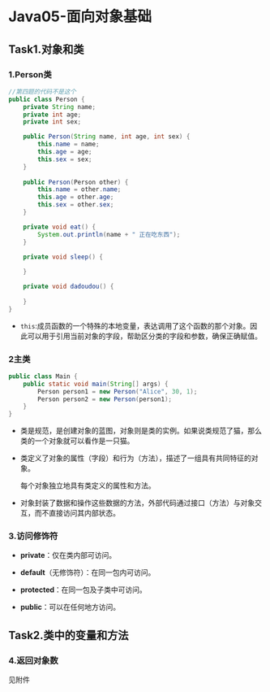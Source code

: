 # Java05-面向对象基础

## **Task1.对象和类**

### 1.Person类

```java
//第四题的代码不是这个
public class Person {
    private String name;
    private int age;
    private int sex;

    public Person(String name, int age, int sex) {
        this.name = name;
        this.age = age;
        this.sex = sex;
    }
    
    public Person(Person other) {
        this.name = other.name;
        this.age = other.age;
        this.sex = other.sex;
    }

    private void eat() {
        System.out.println(name + " 正在吃东西");
    }

    private void sleep() {
        
    }

    private void dadoudou() {
        
    }
}
```

* `this`:成员函数的一个特殊的本地变量，表达调用了这个函数的那个对象。因此可以用于引用当前对象的字段，帮助区分类的字段和参数，确保正确赋值。

### 2主类

```java
public class Main {
    public static void main(String[] args) {
        Person person1 = new Person("Alice", 30, 1); 
        Person person2 = new Person(person1); 
    }
}
```

* 类是规范，是创建对象的蓝图，对象则是类的实例。如果说类规范了猫，那么类的一个对象就可以看作是一只猫。

* 类定义了对象的属性（字段）和行为（方法），描述了一组具有共同特征的对象。

  每个对象独立地具有类定义的属性和方法。

* 对象封装了数据和操作这些数据的方法，外部代码通过接口（方法）与对象交互，而不直接访问其内部状态。

### 3.访问修饰符

* **private**：仅在类内部可访问。

* **default**（无修饰符）：在同一包内可访问。

* **protected**：在同一包及子类中可访问。

* **public**：可以在任何地方访问。

## **Task2.类中的变量和方法**

### 4.返回对象数

见附件

